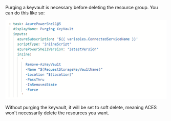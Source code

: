 Purging a keyvault is necessary before deleting the resource group. You can do this like so:

![Keyvault purge](./images/keyvaultpurge.png)

Without purging the keyvault, it will be set to soft delete, meaning ACES won't necessarily delete the resources you want.
